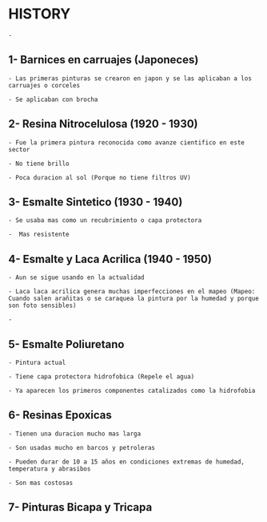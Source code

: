 
# HISTORY

    -


## 1- Barnices en carruajes (Japoneces)

    - Las primeras pinturas se crearon en japon y se las aplicaban a los carruajes o corceles

    - Se aplicaban con brocha


## 2- Resina Nitrocelulosa (1920 - 1930)

    - Fue la primera pintura reconocida como avanze cientifico en este sector

    - No tiene brillo

    - Poca duracion al sol (Porque no tiene filtros UV)


## 3- Esmalte Sintetico (1930 - 1940)

    - Se usaba mas como un recubrimiento o capa protectora
    
    -  Mas resistente


## 4- Esmalte y Laca Acrilica (1940 - 1950)

    - Aun se sigue usando en la actualidad

    - Laca laca acrilica genera muchas imperfecciones en el mapeo (Mapeo: Cuando salen arañitas o se caraquea la pintura por la humedad y porque son foto sensibles)

    - 


## 5- Esmalte Poliuretano

    - Pintura actual

    - Tiene capa protectora hidrofobica (Repele el agua)

    - Ya aparecen los primeros componentes catalizados como la hidrofobia


## 6- Resinas Epoxicas

    - Tienen una duracion mucho mas larga

    - Son usadas mucho en barcos y petroleras

    - Pueden durar de 10 a 15 años en condiciones extremas de humedad, temperatura y abrasibos

    - Son mas costosas


## 7- Pinturas Bicapa y Tricapa


